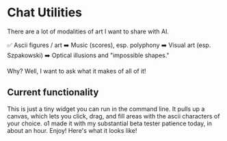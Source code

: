 # Chat Utilities

There are a lot of modalities of art I want to share with AI.

✅ Ascii figures / art
➡️ Music (scores), esp. polyphony
➡️ Visual art (esp. Szpakowski)
➡️ Optical illusions and "impossible shapes."

Why? Well, I want to ask what it makes of all of it!

## Current functionality

This is just a tiny widget you can run in the command line. It pulls up a canvas, which lets you click, drag, and fill areas with the ascii characters of your choice. o1 made it with my substantial beta tester patience today, in about an hour. Enjoy!
Here's what it looks like!
